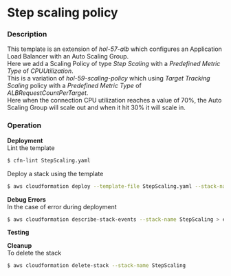 # Step scaling policy

### Description

This template is an extension of _hol-57-alb_ which configures an Application Load Balancer with an Auto Scaling Group.  
Here we add a Scaling Policy of type _Step Scaling_ with a _Predefined Metric Type_ of _CPUUtilization_.  
This is a variation of _hol-59-scaling-policy_ which using _Target Tracking Scaling_ policy with a _Predefined Metric Type_ of _ALBRequestCountPerTarget_.  
Here when the connection CPU utilization reaches a value of 70%, the Auto Scaling Group will scale out and when it hit 30% it will scale in.

### Operation

**Deployment**  
Lint the template

```bash
$ cfn-lint StepScaling.yaml
```

Deploy a stack using the template

```bash
$ aws cloudformation deploy --template-file StepScaling.yaml --stack-name StepScaling
```

**Debug Errors**  
In the case of error during deployment

```bash
$ aws cloudformation describe-stack-events --stack-name StepScaling > events.json
```

**Testing**

**Cleanup**  
 To delete the stack

```bash
$ aws cloudformation delete-stack --stack-name StepScaling
```
